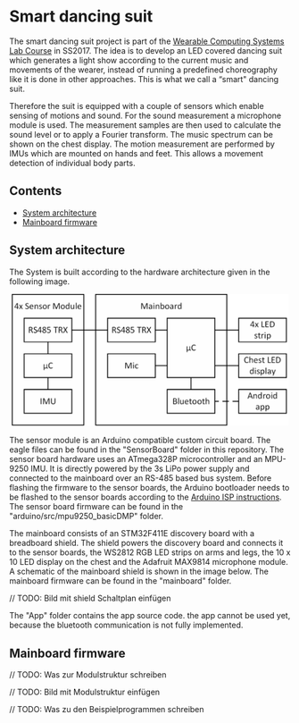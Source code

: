 # Smart dancing suit

The smart dancing suit project is part of the [Wearable Computing Systems Lab Course](https://es.informatik.uni-freiburg.de/teaching/wearable-lab) in SS2017. The idea is to develop an LED covered dancing suit which generates a light show according to the current music and movements of the wearer, instead of running a predefined choreography like it is done in other approaches. This is what we call a “smart" dancing suit.

Therefore the suit is equipped with a couple of sensors which enable sensing of motions and sound.
For the sound measurement a microphone module is used. The measurement samples are then used to calculate the sound level or to apply a Fourier transform. The music spectrum can be shown on the chest display.
The motion measurement are performed by IMUs which are mounted on hands and feet. This allows a movement detection of individual body parts.


## Contents

* [System architecture](https://github.com/benninge/wearable_suit/blob/master/README.md#system-architecture)
* [Mainboard firmware](https://github.com/benninge/wearable_suit/blob/master/README.md#mainboard-firmware)


## System architecture

The System is built according to the hardware architecture given in the following image.

<img src="poster/ledSuitSchematic.png" width="500">

The sensor module is an Arduino compatible custom circuit board. The eagle files can be found in the "SensorBoard" folder in this repository. The sensor board hardware uses an ATmega328P microcontroller and an MPU-9250 IMU. It is directly powered by the 3s LiPo power supply and connected to the mainboard over an RS-485 based bus system.
Before flashing the firmware to the sensor boards, the Arduino bootloader needs to be flashed to the sensor boards according to the [Arduino ISP instructions](https://www.arduino.cc/en/Tutorial/ArduinoISP). The sensor board firmware can be found in the "arduino/src/mpu9250_basicDMP" folder.

The mainboard consists of an STM32F411E discovery board with a breadboard shield. The shield powers the discovery board and connects it to the sensor boards, the WS2812 RGB LED strips on arms and legs, the 10 x 10 LED display on the chest and the Adafruit MAX9814 microphone module. A schematic of the mainboard shield is shown in the image below. The mainboard firmware can be found in the "mainboard" folder.

// TODO: Bild mit shield Schaltplan einfügen

The "App" folder contains the app source code. the app cannot be used yet, because the bluetooth communication is not fully implemented.


## Mainboard firmware

// TODO: Was zur Modulstruktur schreiben

// TODO: Bild mit Modulstruktur einfügen

// TODO: Was zu den Beispielprogrammen schreiben